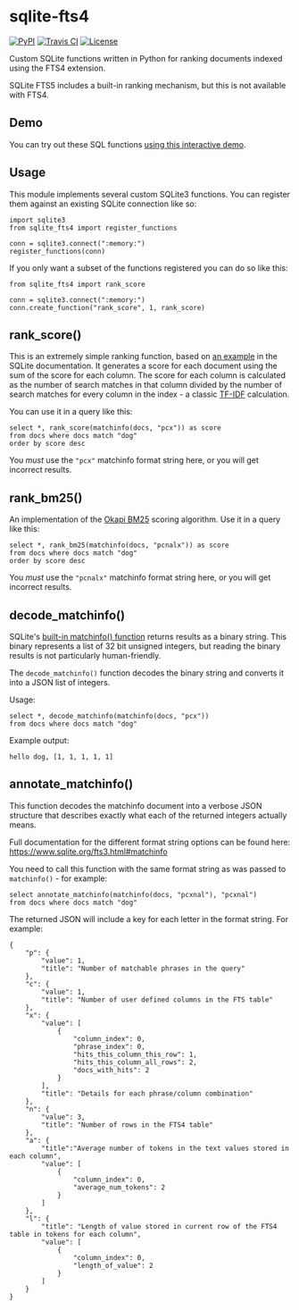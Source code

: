 # sqlite-fts4

[![PyPI](https://img.shields.io/pypi/v/sqlite-fts4.svg)](https://pypi.org/project/sqlite-fts4/)
[![Travis CI](https://travis-ci.com/simonw/sqlite-fts4.svg?branch=master)](https://travis-ci.com/simonw/sqlite-fts4)
[![License](https://img.shields.io/badge/license-Apache%202.0-blue.svg)](https://github.com/simonw/sqlite-fts4/blob/master/LICENSE)

Custom SQLite functions written in Python for ranking documents indexed using the FTS4 extension.

SQLite FTS5 includes a built-in ranking mechanism, but this is not available with FTS4.

## Demo

You can try out these SQL functions [using this interactive demo](https://datasette-sqlite-fts4.datasette.io/24ways-fts4?sql=select+title%2C+author%2C+matchinfo(articles_fts%2C+"pcxnalyb")%2C%0D%0Adecode_matchinfo(matchinfo(articles_fts%2C+"pcxnalyb"))%2C%0D%0Arank_score(matchinfo(articles_fts%2C+"pcx"))+as+score%2C%0D%0Arank_bm25(matchinfo(articles_fts%2C+"pcnalx"))+as+bm25%2C%0D%0Ajson_object("pre"%2C+annotate_matchinfo(matchinfo(articles_fts%2C+"pcxnalyb")%2C+"pcxnalyb"))%0D%0Afrom+articles_fts+where+articles_fts+match+%3Asearch%0D%0Aorder+by+bm25&search=jquery+maps).

## Usage

This module implements several custom SQLite3 functions. You can register them against an existing SQLite connection like so:

    import sqlite3
    from sqlite_fts4 import register_functions

    conn = sqlite3.connect(":memory:")
    register_functions(conn)

If you only want a subset of the functions registered you can do so like this:

    from sqlite_fts4 import rank_score

    conn = sqlite3.connect(":memory:")
    conn.create_function("rank_score", 1, rank_score)

## rank_score()

This is an extremely simple ranking function, based on [an example](https://www.sqlite.org/fts3.html#appendix_a) in the SQLite documentation. It generates a score for each document using the sum of the score for each column. The score for each column is calculated as the number of search matches in that column divided by the number of search matches for every column in the index - a classic [TF-IDF](https://en.wikipedia.org/wiki/Tf%E2%80%93idf) calculation.

You can use it in a query like this:

    select *, rank_score(matchinfo(docs, "pcx")) as score
    from docs where docs match "dog"
    order by score desc

You *must* use the `"pcx"` matchinfo format string here, or you will get incorrect results.

## rank_bm25()

An implementation of the [Okapi BM25](https://en.wikipedia.org/wiki/Okapi_BM25) scoring algorithm. Use it in a query like this:

    select *, rank_bm25(matchinfo(docs, "pcnalx")) as score
    from docs where docs match "dog"
    order by score desc

You *must* use the `"pcnalx"` matchinfo format string here, or you will get incorrect results.

## decode_matchinfo()

SQLite's [built-in matchinfo() function](https://www.sqlite.org/fts3.html#matchinfo) returns results as a binary string. This binary represents a list of 32 bit unsigned integers, but reading the binary results is not particularly human-friendly.

The `decode_matchinfo()` function decodes the binary string and converts it into a JSON list of integers.

Usage:

    select *, decode_matchinfo(matchinfo(docs, "pcx"))
    from docs where docs match "dog"

Example output:

    hello dog, [1, 1, 1, 1, 1]

## annotate_matchinfo()

This function decodes the matchinfo document into a verbose JSON structure that describes exactly what each of the returned integers actually means.

Full documentation for the different format string options can be found here: https://www.sqlite.org/fts3.html#matchinfo

You need to call this function with the same format string as was passed to `matchinfo()` - for example:

    select annotate_matchinfo(matchinfo(docs, "pcxnal"), "pcxnal")
    from docs where docs match "dog"

The returned JSON will include a key for each letter in the format string. For example:

    {
        "p": {
            "value": 1,
            "title": "Number of matchable phrases in the query"
        },
        "c": {
            "value": 1,
            "title": "Number of user defined columns in the FTS table"
        },
        "x": {
            "value": [
                {
                    "column_index": 0,
                    "phrase_index": 0,
                    "hits_this_column_this_row": 1,
                    "hits_this_column_all_rows": 2,
                    "docs_with_hits": 2
                }
            ],
            "title": "Details for each phrase/column combination"
        },
        "n": {
            "value": 3,
            "title": "Number of rows in the FTS4 table"
        },
        "a": {
            "title":"Average number of tokens in the text values stored in each column",
            "value": [
                {
                    "column_index": 0,
                    "average_num_tokens": 2
                }
            ]
        },
        "l": {
            "title": "Length of value stored in current row of the FTS4 table in tokens for each column",
            "value": [
                {
                    "column_index": 0,
                    "length_of_value": 2
                }
            ]
        }
    }

